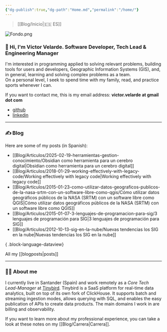 ```yaml
---
{"dg-publish":true,"dg-path":"Home.md","permalink":"/home/"}
---
```


> [[Blog/Inicio\|🇪🇸 ES]]

![Fondo.png](/img/user/Blog/Media/Fondo.png)
### 👋 Hi, I'm Víctor Velarde. Software Developer, Tech Lead & Engineering Manager

I'm interested in programming applied to solving relevant problems, building tools for users and developers, Geographic Information Systems (GIS), and, in general, learning and solving complex problems as a team.  
On a personal level, I seek to spend time with my family, read, and practice sports whenever I can.

If you want to contact me, this is my email address: **victor.velarde at gmail dot com**
- [github](https://github.com/VictorVelarde/)
- [linkedin](https://www.linkedin.com/in/victorvelarde/)

---
### ✍ Blog
Here are some of my posts (in Spanish):
- [[Blog/Articulos/2025-02-19-herramientas-gestion-conocimiento/Obsidian como herramienta para un cerebro digital\|Obsidian como herramienta para un cerebro digital]]
- [[Blog/Articulos/2018-01-29-working-effectively-with-legacy-code/Working effectively with legacy code\|Working effectively with legacy code]]
- [[Blog/Articulos/2015-01-23-como-utilizar-datos-geograficos-publicos-de-la-nasa-srtm-con-un-software-libre-como-qgis/Cómo utilizar datos geográficos públicos de la NASA (SRTM) con un software libre como QGIS\|Cómo utilizar datos geográficos públicos de la NASA (SRTM) con un software libre como QGIS]]
- [[Blog/Articulos/2015-01-07-3-lenguajes-de-programacion-para-sig/3 lenguajes de programación para SIG\|3 lenguajes de programación para SIG]]
- [[Blog/Articulos/2012-10-13-sig-en-la-nube/Nuevas tendencias los SIG en la nube\|Nuevas tendencias los SIG en la nube]]

{ .block-language-dataview}

All my [[blogposts\|posts]]

---
### 🧔‍♂ About me
I currently live in Santander (Spain) and work remotely as a _Core Tech Lead-Manager_ at [Tinybird](https://www.tinybird.co/). Tinybird is a SaaS platform for real-time data analytics, built on top of its own fork of ClickHouse. It supports batch and streaming ingestion modes, allows querying with SQL, and enables the easy publication of APIs to create data products. The main domains I work in are billing and observability.

If you want to learn more about my professional experience, you can take a look at these notes on my [[Blog/Carrera\|Carrera]].